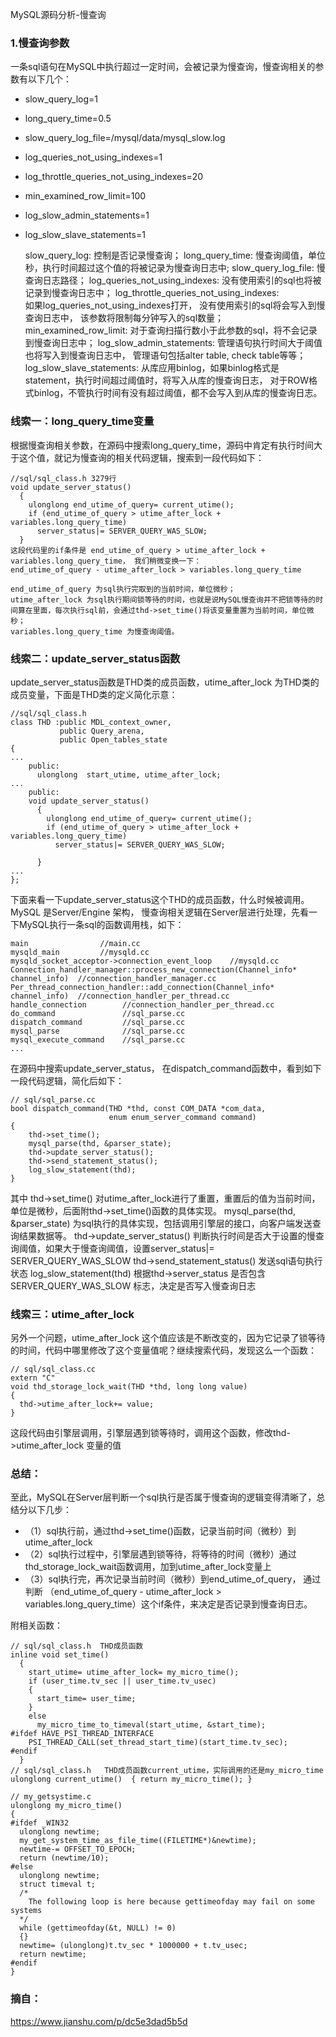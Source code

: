 MySQL源码分析-慢查询

### 1.慢查询参数
一条sql语句在MySQL中执行超过一定时间，会被记录为慢查询，慢查询相关的参数有以下几个：

- slow_query_log=1
- long_query_time=0.5
- slow_query_log_file=/mysql/data/mysql_slow.log
- log_queries_not_using_indexes=1
- log_throttle_queries_not_using_indexes=20
- min_examined_row_limit=100
- log_slow_admin_statements=1
- log_slow_slave_statements=1
    
    slow_query_log:
        控制是否记录慢查询；
    long_query_time: 
        慢查询阈值，单位秒，执行时间超过这个值的将被记录为慢查询日志中;
    slow_query_log_file: 
        慢查询日志路径；
    log_queries_not_using_indexes: 
        没有使用索引的sql也将被记录到慢查询日志中；
    log_throttle_queries_not_using_indexes:         
        如果log_queries_not_using_indexes打开，
        没有使用索引的sql将会写入到慢查询日志中，
        该参数将限制每分钟写入的sql数量；
    min_examined_row_limit: 
        对于查询扫描行数小于此参数的sql，将不会记录到慢查询日志中；
    log_slow_admin_statements: 
        管理语句执行时间大于阈值也将写入到慢查询日志中，
        管理语句包括alter table, check table等等；
    log_slow_slave_statements:
        从库应用binlog，如果binlog格式是statement，执行时间超过阈值时，将写入从库的慢查询日志，
         对于ROW格式binlog，不管执行时间有没有超过阈值，都不会写入到从库的慢查询日志。

### 线索一：long_query_time变量
   根据慢查询相关参数，在源码中搜索long_query_time，源码中肯定有执行时间大于这个值，就记为慢查询的相关代码逻辑，搜索到一段代码如下：

    //sql/sql_class.h 3279行
    void update_server_status()
      {
        ulonglong end_utime_of_query= current_utime();
        if (end_utime_of_query > utime_after_lock + variables.long_query_time)
          server_status|= SERVER_QUERY_WAS_SLOW;
      }
    这段代码里的if条件是 end_utime_of_query > utime_after_lock + variables.long_query_time， 我们稍微变换一下：
    end_utime_of_query - utime_after_lock > variables.long_query_time
    
    end_utime_of_query 为sql执行完取到的当前时间，单位微秒；
    utime_after_lock 为sql执行期间锁等待的时间，也就是说MySQL慢查询并不把锁等待的时间算在里面，每次执行sql前，会通过thd->set_time()将该变量重置为当前时间，单位微秒；
    variables.long_query_time 为慢查询阈值。

### 线索二：update_server_status函数
  update_server_status函数是THD类的成员函数，utime_after_lock 为THD类的成员变量，下面是THD类的定义简化示意：

    //sql/sql_class.h
    class THD :public MDL_context_owner,
               public Query_arena,
               public Open_tables_state
    {
    ...
        public:
          ulonglong  start_utime, utime_after_lock;
    ...
        public:
        void update_server_status()
          {
            ulonglong end_utime_of_query= current_utime();
            if (end_utime_of_query > utime_after_lock +  variables.long_query_time)
              server_status|= SERVER_QUERY_WAS_SLOW;
    
          }
    ...
    };
下面来看一下update_server_status这个THD的成员函数，什么时候被调用。MySQL 是Server/Engine 架构， 慢查询相关逻辑在Server层进行处理，先看一下MySQL执行一条sql的函数调用栈，如下：

    main                //main.cc
    mysqld_main         //mysqld.cc
    mysqld_socket_acceptor->connection_event_loop    //mysqld.cc
    Connection_handler_manager::process_new_connection(Channel_info* channel_info)  //connection_handler_manager.cc
    Per_thread_connection_handler::add_connection(Channel_info* channel_info)  //connection_handler_per_thread.cc
    handle_connection        //connection_handler_per_thread.cc
    do_command               //sql_parse.cc
    dispatch_command         //sql_parse.cc
    mysql_parse              //sql_parse.cc
    mysql_execute_command    //sql_parse.cc
    ...
在源码中搜索update_server_status， 在dispatch_command函数中，看到如下一段代码逻辑，简化后如下：

    // sql/sql_parse.cc
    bool dispatch_command(THD *thd, const COM_DATA *com_data,
                          enum enum_server_command command)
    {
        thd->set_time();
        mysql_parse(thd, &parser_state);
        thd->update_server_status();
        thd->send_statement_status();
        log_slow_statement(thd);
    }
其中
thd->set_time() 对utime_after_lock进行了重置，重置后的值为当前时间，单位是微秒，后面附thd->set_time()函数的具体实现。
mysql_parse(thd, &parser_state) 为sql执行的具体实现，包括调用引擎层的接口，向客户端发送查询结果数据等。
thd->update_server_status() 判断执行时间是否大于设置的慢查询阈值，如果大于慢查询阈值，设置server_status|= SERVER_QUERY_WAS_SLOW
thd->send_statement_status() 发送sql语句执行状态
log_slow_statement(thd) 根据thd->server_status 是否包含 SERVER_QUERY_WAS_SLOW 标志，决定是否写入慢查询日志

### 线索三：utime_after_lock
另外一个问题，utime_after_lock 这个值应该是不断改变的，因为它记录了锁等待的时间，代码中哪里修改了这个变量值呢？继续搜索代码，发现这么一个函数：

    // sql/sql_class.cc
    extern "C"
    void thd_storage_lock_wait(THD *thd, long long value)
    {
      thd->utime_after_lock+= value;
    }
这段代码由引擎层调用，引擎层遇到锁等待时，调用这个函数，修改thd->utime_after_lock 变量的值

### 总结：
至此，MySQL在Server层判断一个sql执行是否属于慢查询的逻辑变得清晰了，总结分以下几步：
- （1）sql执行前，通过thd->set_time()函数，记录当前时间（微秒）到 utime_after_lock
- （2）sql执行过程中，引擎层遇到锁等待，将等待的时间（微秒）通过thd_storage_lock_wait函数调用，加到utime_after_lock变量上
- （3）sql执行完，再次记录当前时间（微秒）到end_utime_of_query， 通过 判断 （end_utime_of_query - utime_after_lock > variables.long_query_time）这个if条件，来决定是否记录到慢查询日志。

附相关函数：

    // sql/sql_class.h  THD成员函数
    inline void set_time()
      {
        start_utime= utime_after_lock= my_micro_time();
        if (user_time.tv_sec || user_time.tv_usec)
        {
          start_time= user_time;
        }
        else
          my_micro_time_to_timeval(start_utime, &start_time);
    #ifdef HAVE_PSI_THREAD_INTERFACE
        PSI_THREAD_CALL(set_thread_start_time)(start_time.tv_sec);
    #endif
      }
    // sql/sql_class.h   THD成员函数current_utime，实际调用的还是my_micro_time
    ulonglong current_utime()  { return my_micro_time(); }
    
    // my_getsystime.c
    ulonglong my_micro_time()
    {
    #ifdef _WIN32
      ulonglong newtime;
      my_get_system_time_as_file_time((FILETIME*)&newtime);
      newtime-= OFFSET_TO_EPOCH;
      return (newtime/10);
    #else
      ulonglong newtime;
      struct timeval t;
      /*
        The following loop is here because gettimeofday may fail on some  systems
      */
      while (gettimeofday(&t, NULL) != 0)
      {}
      newtime= (ulonglong)t.tv_sec * 1000000 + t.tv_usec;
      return newtime;
    #endif
    }
    
 ### 摘自：
 https://www.jianshu.com/p/dc5e3dad5b5d